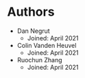# Authors

- Dan Negrut
	- Joined: April 2021
- Colin Vanden Heuvel
	- Joined: April 2021
- Ruochun Zhang
	- Joined: April 2021

